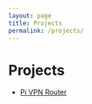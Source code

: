 ```yaml
---
layout: page
title: Projects
permalink: /projects/
---
```


# Projects

* [Pi VPN Router](/projects/pivpnrouter)
